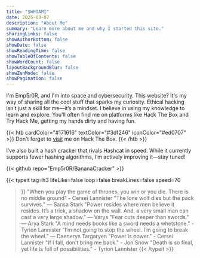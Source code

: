 ```yaml
---
title: "$WHOAMI"
date: 2025-03-07
description: "About Me"
summary: "Learn more about me and why I started this site."
sharingLinks: false
showAuthorBottom: false
showDate: false
showReadingTime: false
showTableOfContents: false
showWordCount: false
layoutBackgroundBlur: false
showZenMode: false
showPagination: false
---
```

I'm Emp5r0R, and I'm into space and cybersecurity. This website? It's my way of sharing all the cool stuff that sparks my curiosity. Ethical hacking isn’t just a skill for me—it’s a mindset. I believe in using my knowledge to learn and explore. You'll often find me on platforms like Hack The Box and Try Hack Me, getting my hands dirty and having fun.

{{< htb cardColor="#171616" textColor="#3df246" iconColor="#ed0707" >}}
Don't forget to [visit](https://app.hackthebox.com/profile/1652264") me on Hack The Box.
{{< /htb >}}

I’ve also built a hash cracker that rivals Hashcat in speed. While it currently supports fewer hashing algorithms, I’m actively improving it—stay tuned!

{{< github repo="Emp5r0R/BananaCracker" >}}

{{< typeit 
    tag=h3 
    lifeLike=false 
    loop=false
    breakLines=false
    speed=70
>}} 
"When you play the game of thrones, you win or you die. There is no middle ground" - Cersei Lannister
"The lone wolf dies but the pack survives." — Sansa Stark
"Power resides where men believe it resides. It’s a trick, a shadow on the wall. And, a very small man can cast a very large shadow." — Varys
"Fear cuts deeper than swords." — Arya Stark
"A mind needs books like a sword needs a whetstone." - Tyrion Lannister
"I’m not going to stop the wheel. I’m going to break the wheel." — Daenerys Targaryen
"Power is power." - Cersei Lannister
"If I fall, don't bring me back." - Jon Snow
"Death is so final, yet life is full of possibilities." - Tyrion Lannister
{{< /typeit >}}

